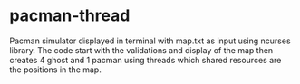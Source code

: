 # pacman-thread
Pacman simulator displayed in terminal with map.txt as input using ncurses library. The code start with the validations and display of the map then creates 4 ghost and 1 pacman using threads which shared resources are the positions in the map.

